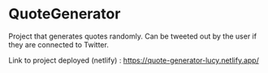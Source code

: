# QuoteGenerator
Project that generates quotes randomly. Can be tweeted out by the user if they are connected to Twitter.

Link to project deployed (netlify) : https://quote-generator-lucy.netlify.app/
